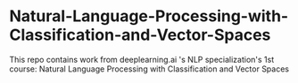 # Natural-Language-Processing-with-Classification-and-Vector-Spaces
This repo contains work from deeplearning.ai 's NLP specialization's 1st course: Natural Language Processing with Classification and Vector Spaces
